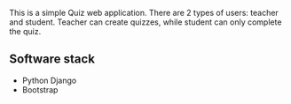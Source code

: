 This is a simple Quiz web application. There are 2 types of users: teacher and student. Teacher can create quizzes, while student can only complete the quiz.

## Software stack
* Python Django
* Bootstrap